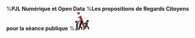 %**PJL Numérique et Open Data**
%**Les propositions de Regards Citoyens pour la séance publique**
%![](logo.png "")

